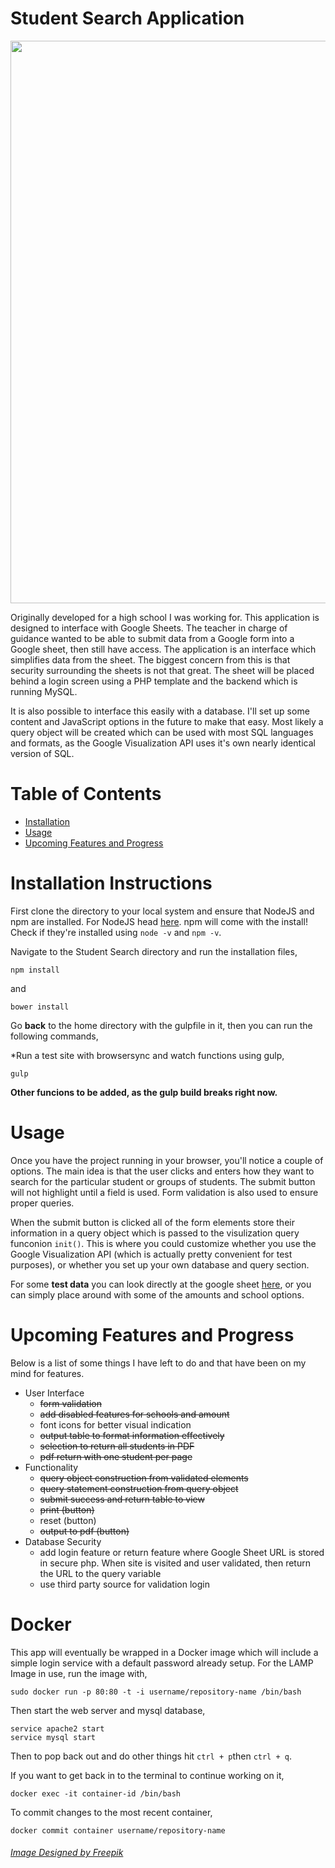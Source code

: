 # Student Search Application

<img src="http://i.imgur.com/bKmWSGN.jpg" width="900px">

Originally developed for a high school I was working for. This application is designed to interface with Google Sheets. The teacher in charge of guidance wanted to be able to submit data from a Google form into a Google sheet, then still have access. The application is an interface which simplifies data from the sheet. The biggest concern from this is that security surrounding the sheets is not that great. The sheet will be placed behind a login screen using a PHP template and the backend which is running MySQL.

It is also possible to interface this easily with a database. I'll set up some content and JavaScript options in the future to make that easy. Most likely a query object will be created which can be used with most SQL languages and formats, as the Google Visualization API uses it's own nearly identical version of SQL.

# Table of Contents
* [Installation](#install) <br>
* [Usage](#usage) <br>
* [Upcoming Features and Progress](#todo) <br>

<h1>
	<a name="install" aria-hidden="true" class="anchor"></a>
	Installation Instructions
</h1>

First clone the directory to your local system and ensure that NodeJS and npm are installed. For NodeJS
head [here](https://nodejs.org/en/download/package-manager/). npm will come with the install! Check if they're installed using `node -v` and `npm -v`.

Navigate to the Student Search directory and run the installation files,
```
npm install
```

and 

```
bower install
```

Go **back** to the home directory with the gulpfile in it, then you can run the following commands,

*Run a test site with browsersync and watch functions using gulp,

```
gulp
```

**Other funcions to be added, as the gulp build breaks right now.**

<h1>
	<a name="usage" aria-hidden="true" class="anchor"></a>
	Usage
</h1>
Once you have the project running in your browser, you'll notice a couple of options. The main idea is that the user clicks and enters how they want to search for the particular student or groups of students. The submit button will not highlight until a field is used. Form validation is also used to ensure proper queries.

When the submit button is clicked all of the form elements store their information in a query object which is passed to the visulization query funconion `init()`. This is where you could customize whether you use the Google Visualization API (which is actually pretty convenient for test purposes), or whether you set up your own database and query section.

For some **test data** you can look directly at the google sheet [here](https://docs.google.com/spreadsheets/d/1ABtCqLWs0AJSpwpXo6stMZgs6pk4yyQilkjcfSDRH30/edit?usp=sharing), or you can simply place around with some of the amounts and school options.

<h1>
	<a name="todo" aria-hidden="true" class="anchor"></a>
	Upcoming Features and Progress
</h1>

Below is a list of some things I have left to do and that have been on my mind for features.

* User Interface
  * ~~form validation~~
  * ~~add disabled features for schools and amount~~
  * font icons for better visual indication
  * ~~output table to format information effectively~~
  * ~~selection to return all students in PDF~~
  * ~~pdf return with one student per page~~
* Functionality
  * ~~query object construction from validated elements~~
  * ~~query statement construction from query object~~
  * ~~submit success and return table to view~~
  * ~~print (button)~~
  * reset (button)
  * ~~output to pdf (button)~~
* Database Security
  * add login feature or return feature where Google Sheet URL is stored in secure php. When site is visited and user validated, then return the URL to the query variable
  * use third party source for validation login

# Docker
This app will eventually be wrapped in a Docker image which will include a simple login service with a default password already setup. For the LAMP Image in use, run the image with,

```
sudo docker run -p 80:80 -t -i username/repository-name /bin/bash
```
Then start the web server and mysql database,

```
service apache2 start
service mysql start
```

Then to pop back out and do other things hit `ctrl + p`then `ctrl + q`.

If you want to get back in to the terminal to continue working on it,

```
docker exec -it container-id /bin/bash
```

To commit changes to the most recent container,

```
docker commit container username/repository-name
```

<h6>
<a href="http://www.freepik.com/free-vector/seo-character-and-concepts_762794.htm">Image Designed by Freepik</a>
</h6>
